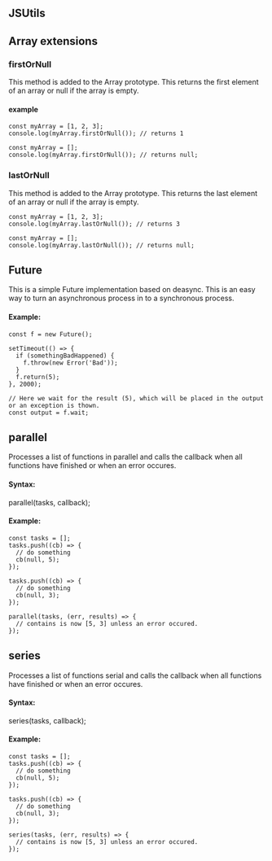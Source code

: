 ## JSUtils

## Array extensions

### firstOrNull
This method is added to the Array prototype. This returns the first element
of an array or null if the array is empty.

#### example
```
const myArray = [1, 2, 3];
console.log(myArray.firstOrNull()); // returns 1
```

```
const myArray = [];
console.log(myArray.firstOrNull()); // returns null;
```

### lastOrNull
This method is added to the Array prototype. This returns the last element
of an array or null if the array is empty.
```
const myArray = [1, 2, 3];
console.log(myArray.lastOrNull()); // returns 3
```

```
const myArray = [];
console.log(myArray.lastOrNull()); // returns null;
```

## Future
This is a simple Future implementation based on deasync. This is an easy way
to turn an asynchronous process in to a synchronous process.

#### Example:
```
const f = new Future();

setTimeout(() => {
  if (somethingBadHappened) {
    f.throw(new Error('Bad'));
  }
  f.return(5);
}, 2000);

// Here we wait for the result (5), which will be placed in the output or an exception is thown.
const output = f.wait;
```

## parallel
Processes a list of functions in parallel and calls the callback when all functions
have finished or when an error occures.

#### Syntax:
parallel(tasks, callback);

#### Example:
```
const tasks = [];
tasks.push((cb) => {
  // do something
  cb(null, 5);
});

tasks.push((cb) => {
  // do something
  cb(null, 3);
});

parallel(tasks, (err, results) => {
  // contains is now [5, 3] unless an error occured.
});
```

## series
Processes a list of functions serial and calls the callback when all functions
have finished or when an error occures.

#### Syntax:
series(tasks, callback);

#### Example:
```
const tasks = [];
tasks.push((cb) => {
  // do something
  cb(null, 5);
});

tasks.push((cb) => {
  // do something
  cb(null, 3);
});

series(tasks, (err, results) => {
  // contains is now [5, 3] unless an error occured.
});
```
